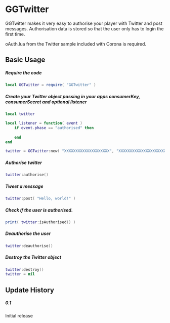 GGTwitter
============

GGTwitter makes it very easy to authorise your player with Twitter and post messages. 
Authorisation data is stored so that the user only has to login the first time.

oAuth.lua from the Twitter sample included with Corona is required.

Basic Usage
-------------------------

##### Require the code
```lua
local GGTwitter = require( "GGTwitter" )
```

##### Create your Twitter object passing in your apps consumerKey, consumerSecret and optional listener
```lua
local twitter

local listener = function( event )
	if event.phase == "authorised" then
		
	end
end

twitter = GGTwitter:new( "XXXXXXXXXXXXXXXXXXXX", "XXXXXXXXXXXXXXXXXXXXXXXXXXXXXXXXXXXXXXXXX", listener )
```

##### Authorise twitter
```lua
twitter:authorise()
```

##### Tweet a message
```lua
twitter:post( "Hello, world!" )
```

##### Check if the user is authorised.
```lua
print( twitter:isAuthorised() )
```

##### Deauthorise the user
```lua
twitter:deauthorise()
```

##### Destroy the Twitter object
```lua
twitter:destroy()
twitter = nil
```

Update History
-------------------------

##### 0.1
Initial release